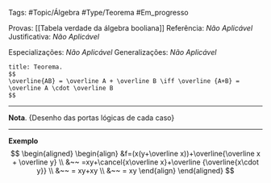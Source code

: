 Tags: #Topic/Álgebra #Type/Teorema #Em_progresso

Provas: [[Tabela verdade da álgebra booliana]]
Referência: _Não Aplicável_
Justificativa: _Não Aplicável_

Especializações: _Não Aplicável_
Generalizações: _Não Aplicável_

```ad-info
title: Teorema.
$$
\overline{AB} = \overline A + \overline B \iff \overline {A+B} = \overline A \cdot \overline B
$$
```
---

**Nota**. {Desenho das portas lógicas de cada caso}

---

**Exemplo**
$$
\begin{aligned}
\begin{align}
&f=(x(y+\overline x))+\overline{\overline x + \overline y}
\\
&~~ =xy+\cancel{x\overline x}+\overline {\overline{x\cdot y}}
\\
&~~ = xy+xy 
\\
&~~ = xy
\end{align}
\end{aligned}
$$
